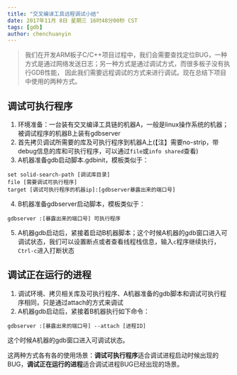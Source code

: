 ```yaml
---
title: "交叉编译工具远程调试小结"
date: 2017年11月 8日 星期三 16时48分00秒 CST
tags: [gdb]
author: chenchuanyin
---
```


> 我们在开发ARM板子C/C++项目过程中，我们会需要查找定位BUG，一种方式是通过网络发送日志；另一种方式是通过调试方式，而很多板子没有执行GDB性能，
因此我们需要远程调试的方式来进行调试。现在总结下项目中使用的两种方式。

调试可执行程序
-----------------------
1. 环境准备：一台装有交叉编译工具链的机器A，一般是linux操作系统的机器；被调试程序的机器B上装有gdbserver
2. 首先拷贝调试所需要的库及可执行程序到机器A上(【注】需要no-strip，带debug信息的库和可执行程序，可以通过`file`或`info shared`查看)
3. A机器准备gdb启动脚本.gdbinit，模板类似于：
```code
set solid-search-path [调试库目录]
file [需要调试可执行程序]
target [调试可执行程序的机器ip]:[gdbserver暴露出来的端口号]
```
4. B机器准备gdbserver启动脚本，模板类似于：
```code
gdbserver :[暴露出来的端口号] 可执行程序
```
5. A机器gdb启动后，紧接着启动B机器脚本；这个时候A机器的gdb窗口进入可调试状态，我们可以设置断点或者查看线程栈信息，输入`c`程序继续执行，`Ctrl-c`进入打断状态

调试正在运行的进程
-----------------------
1. 调试环境、拷贝相关库及可执行程序、A机器准备的gdb脚本和调试可执行程序相同，只是通过attach的方式来调试
2. A机器gdb启动后，紧接着B机器执行如下命令：
```code
gdbserver :[暴露出来的端口号] --attach [进程ID]
```
这个时候A机器的gdb窗口进入可调试状态。


这两种方式各有各的使用场景：**调试可执行程序**适合调试进程启动时候出现的BUG，**调试正在运行的进程**适合调试进程BUG已经出现的场景。
